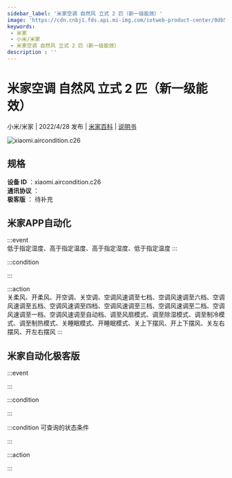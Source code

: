 ```yaml
---
sidebar_label: '米家空调 自然风 立式 2 匹（新一级能效）'
image: 'https://cdn.cnbj1.fds.api.mi-img.com/iotweb-product-center/0db52e16391c655d88a590f1cd5b5772_1646622126038.png?GalaxyAccessKeyId=AKVGLQWBOVIRQ3XLEW&Expires=9223372036854775807&Signature=Sed/LrR/gsErMQnXc7wbpdJi31Y='
keywords: 
 - 米家
 - 小米/米家
 - 米家空调 自然风 立式 2 匹（新一级能效）
description : ''
---
```

# 米家空调 自然风 立式 2 匹（新一级能效）

小米/米家 | 2022/4/28 发布 | [米家百科](https://home.mi.com/webapp/content/baike/product/index.html?model=xiaomi.aircondition.c26) | [说明书](https://home.mi.com/views/introduction.html?model=xiaomi.aircondition.c26&region=cn)

![xiaomi.aircondition.c26](https://cdn.cnbj1.fds.api.mi-img.com/iotweb-product-center/0db52e16391c655d88a590f1cd5b5772_1646622126038.png?GalaxyAccessKeyId=AKVGLQWBOVIRQ3XLEW&Expires=9223372036854775807&Signature=Sed/LrR/gsErMQnXc7wbpdJi31Y=)

## 规格  
> 
**设备 ID** ：xiaomi.aircondition.c26  
**通讯协议** ：  
**极客版**  ： 待补充 


## 米家APP自动化  

:::event  
低于指定湿度、高于指定温度、高于指定湿度、低于指定温度
:::

:::condition  

:::

:::action   
关柔风、开柔风、开空调、关空调、空调风速调至七档、空调风速调至六档、空调风速调至五档、空调风速调至四档、空调风速调至三档、空调风速调至二档、空调风速调至一档、空调风速调至自动档、调至风扇模式、调至除湿模式、调至制冷模式、调至制热模式、关睡眠模式、开睡眠模式、关上下摆风、开上下摆风、关左右摆风、开左右摆风
:::

## 米家自动化极客版  

:::event  

:::

:::condition  

:::

:::condition 可查询的状态条件  

:::

:::action  

:::

        
